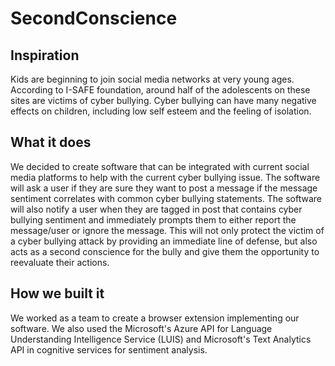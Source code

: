 # SecondConscience
## Inspiration
Kids are beginning to join social media networks at very young ages. According to I-SAFE foundation, around half of the adolescents on these sites are victims of cyber bullying. Cyber bullying can have many negative effects on children, including low self esteem and the feeling of isolation.
## What it does
We decided to create software that can be integrated with current social media platforms to help with the current cyber bullying issue. The software will ask a user if they are sure they want to post a message if the message sentiment correlates with common cyber bullying statements. The software will also notify a user when they are tagged in post that contains cyber bullying sentiment and immediately prompts them to either report the message/user or ignore the message. This will not only protect the victim of a cyber bullying attack by providing an immediate line of defense, but also acts as a second conscience for the bully and give them the opportunity to reevaluate their actions.
## How we built it
We worked as a team to create a browser extension implementing our software. We also used the Microsoft's Azure API for Language Understanding Intelligence Service (LUIS) and Microsoft's Text Analytics API in cognitive services for sentiment analysis.
